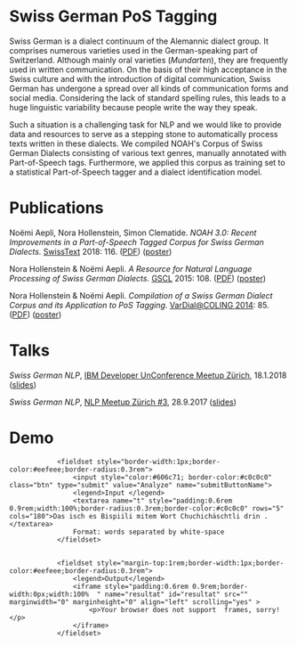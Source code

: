 # Swiss German PoS Tagging

Swiss German is a dialect continuum of the Alemannic dialect group. It comprises numerous varieties used in the German-speaking part of Switzerland. Although mainly oral varieties (_Mundarten_), they are frequently used in written communication. On the basis of their high acceptance in the Swiss culture and with the introduction of digital communication, Swiss German has undergone a spread over all kinds of communication forms and social media. Considering the lack of standard spelling rules, this leads to a huge linguistic variability because people write the way they speak. 

Such a situation is a challenging task for NLP and we would like to provide data and resources to serve as a stepping stone to automatically process texts written in these dialects. We compiled NOAH's Corpus of Swiss German Dialects consisting of various text genres, manually annotated with Part-of-Speech tags. Furthermore, we applied this corpus as training set to a statistical Part-of-Speech tagger and a dialect identification model.



# Publications

Noëmi Aepli, Nora Hollenstein, Simon Clematide. _NOAH 3.0:  Recent Improvements in a Part-of-Speech Tagged Corpus for Swiss German Dialects._ [SwissText](https://www.swisstext.org/) 2018: 116.  ([PDF](/docs/swisstext_2018_abstracts.pdf)) ([poster](/docs/swisstext_2018_noah.pdf))

Nora Hollenstein & Noëmi Aepli. _A Resource for Natural Language Processing of Swiss German Dialects._ [GSCL](https://www.gscl.org/) 2015: 108.
([PDF](https://pdfs.semanticscholar.org/e250/0609bd7dc44f43f22560c8af69fccc3b7afd.pdf)) ([poster](/docs/gscl2015_poster.pdf))

Nora Hollenstein & Noëmi Aepli. _Compilation of a Swiss German Dialect Corpus and its Application to PoS Tagging._ [VarDial@COLING 2014](http://corporavm.uni-koeln.de/vardial/): 85.
([PDF](http://www.aclweb.org/anthology/W14-5310)) ([poster](/docs/vardial2014_poster.pdf))


# Talks

_Swiss German NLP_, [IBM Developer UnConference Meetup Zürich](https://www.meetup.com/de-DE/Big-Data-Developers-Switzerland/events/242917086/?isFromReg=true&fromJoin=242917086), 18.1.2018 ([slides](/docs/IBM_UnConference_2018_gsw.pdf))

_Swiss German NLP_, [NLP Meetup Zürich #3](https://www.meetup.com/NLP-Zurich/events/243080359/), 28.9.2017 ([slides](/docs/NLP_Meetup_2017_gsw.pdf))

# Demo

<form action="https://pub.cl.uzh.ch/demo/noah/wapiti.cgi" method="POST" accept-charset="UTF-8" name="FormName" target="resultat">
 

                <fieldset style="border-width:1px;border-color:#eefeee;border-radius:0.3rem">
                    <input style="color:#606c71; border-color:#c0c0c0" class="btn" type="submit" value="Analyze" name="submitButtonName">
                    <legend>Input </legend>
                    <textarea name="t" style="padding:0.6rem 0.9rem;width:100%;border-radius:0.3rem;border-color:#c0c0c0" rows="5" cols="180">Das isch es Bispiili mitem Wort Chuchichäschtli drin .</textarea>
                    Format: words separated by white-space
                </fieldset>

       
                <fieldset style="margin-top:1rem;border-width:1px;border-color:#eefeee;border-radius:0.3rem">
                    <legend>Output</legend>
                    <iframe style="padding:0.6rem 0.9rem;border-width:0px;width:100%  " name="resultat" id="resultat" src="" marginwidth="0" marginheight="0" align="left" scrolling="yes" >
                        <p>Your browser does not support  frames, sorry!</p>
                    </iframe>
                </fieldset>
</form>

